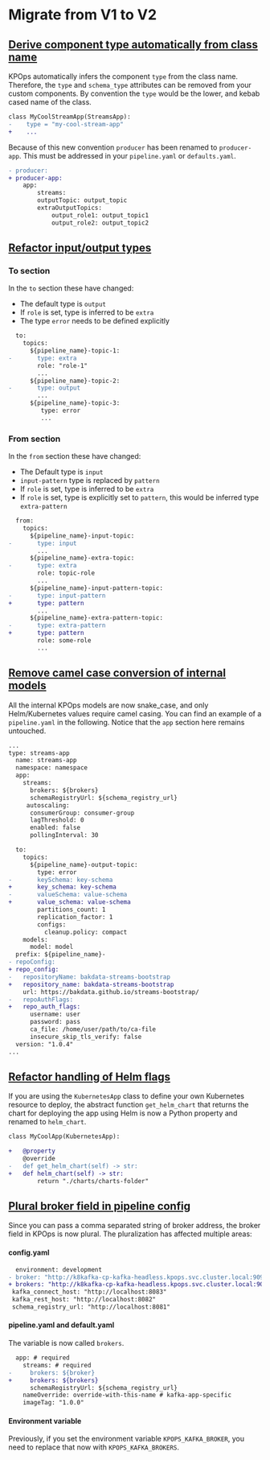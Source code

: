 # Migrate from V1 to V2

## [Derive component type automatically from class name](https://github.com/bakdata/kpops/pull/309)

KPOps automatically infers the component `type` from the class name. Therefore, the `type` and `schema_type` attributes can be removed from your custom components. By convention the `type` would be the lower, and kebab cased name of the class.

```diff
class MyCoolStreamApp(StreamsApp):
-    type = "my-cool-stream-app"
+    ...
```

Because of this new convention `producer` has been renamed to `producer-app`. This must be addressed in your `pipeline.yaml` or `defaults.yaml`.

```diff
- producer:
+ producer-app:
    app:
        streams:
        outputTopic: output_topic
        extraOutputTopics: 
            output_role1: output_topic1
            output_role2: output_topic2
```

## [Refactor input/output types](https://github.com/bakdata/kpops/pull/232)

### To section

In the `to` section these have changed:

- The default type is `output`
- If `role` is set, type is inferred to be `extra`
- The type `error` needs to be defined explicitly

```diff
  to:
    topics:
      ${pipeline_name}-topic-1:
-       type: extra
        role: "role-1"
        ...
      ${pipeline_name}-topic-2:
-       type: output 
        ...
      ${pipeline_name}-topic-3:
         type: error 
         ...
```

### From section

In the `from` section these have changed:

- The Default type is `input`
- `input-pattern` type is replaced by `pattern`
- If `role` is set, type is inferred to be `extra`
- If `role` is set, type is explicitly set to `pattern`, this would be inferred type `extra-pattern`

```diff
  from:
    topics:
      ${pipeline_name}-input-topic:
-       type: input
        ...
      ${pipeline_name}-extra-topic:
-       type: extra
        role: topic-role
        ...
      ${pipeline_name}-input-pattern-topic:
-       type: input-pattern 
+       type: pattern
        ...
      ${pipeline_name}-extra-pattern-topic:
-       type: extra-pattern 
+       type: pattern
        role: some-role
        ...
```

## [Remove camel case conversion of internal models](https://github.com/bakdata/kpops/pull/308)

All the internal KPOps models are now snake_case, and only Helm/Kubernetes values require camel casing. You can find an example of a `pipeline.yaml` in the following. Notice that the `app` section here remains untouched.

```diff
...
type: streams-app
  name: streams-app
  namespace: namespace 
  app: 
    streams:
      brokers: ${brokers} 
      schemaRegistryUrl: ${schema_registry_url}
     autoscaling:
      consumerGroup: consumer-group
      lagThreshold: 0
      enabled: false 
      pollingInterval: 30

  to:
    topics:
      ${pipeline_name}-output-topic:
        type: error
-       keySchema: key-schema
+       key_schema: key-schema
-       valueSchema: value-schema
+       value_schema: value-schema
        partitions_count: 1
        replication_factor: 1
        configs:
          cleanup.policy: compact
    models:
      model: model
  prefix: ${pipeline_name}-
- repoConfig:
+ repo_config:
-   repositoryName: bakdata-streams-bootstrap
+   repository_name: bakdata-streams-bootstrap
    url: https://bakdata.github.io/streams-bootstrap/
-   repoAuthFlags: 
+   repo_auth_flags: 
      username: user
      password: pass
      ca_file: /home/user/path/to/ca-file
      insecure_skip_tls_verify: false
  version: "1.0.4"
...
```

## [Refactor handling of Helm flags](https://github.com/bakdata/kpops/pull/319)

If you are using the `KubernetesApp` class to define your own Kubernetes resource to deploy, the abstract function `get_helm_chart` that returns the chart for deploying the app using Helm is now a Python property and renamed to `helm_chart`.

```diff
class MyCoolApp(KubernetesApp):

+   @property
    @override
-   def get_helm_chart(self) -> str:
+   def helm_chart(self) -> str:
        return "./charts/charts-folder"
```

## [Plural broker field in pipeline config](https://github.com/bakdata/kpops/pull/278)

Since you can pass a comma separated string of broker address, the broker field in KPOps is now plural. The pluralization has affected multiple areas:

#### config.yaml

```diff
  environment: development
- broker: "http://k8kafka-cp-kafka-headless.kpops.svc.cluster.local:9092"
+ brokers: "http://k8kafka-cp-kafka-headless.kpops.svc.cluster.local:9092"
 kafka_connect_host: "http://localhost:8083"
 kafka_rest_host: "http://localhost:8082"
 schema_registry_url: "http://localhost:8081"
```

#### pipeline.yaml and default.yaml

The variable is now called `brokers`.

```diff
  app: # required
    streams: # required
-     brokers: ${broker}
+     brokers: ${brokers}
      schemaRegistryUrl: ${schema_registry_url}
    nameOverride: override-with-this-name # kafka-app-specific
    imageTag: "1.0.0"
```

#### Environment variable

Previously, if you set the environment variable `KPOPS_KAFKA_BROKER`, you need to replace that now with `KPOPS_KAFKA_BROKERS`.
